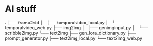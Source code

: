 # AI stuff
.
├── frame2vid
│   ├── temporalvideo_local.py
│   └── temporalvideo_web.py
├── img2img
│   ├── genimginput.py
│   └── scribble2img.py
└── text2img
    ├── gen_lora_dictionary.py
    ├── prompt_generator.py
    ├── text2img_local.py
    └── text2img_web.py
